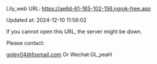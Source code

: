 Lily_web URL: https://ae6d-61-165-102-156.ngrok-free.app

Updated at: 2024-12-10 11:56:02

If you cannot open this URL, the server might be down.

Please contact: 

goley04@foxmail.com Or Wechat:GL_yeaH